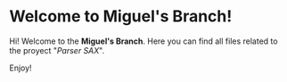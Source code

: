 # Welcome to Miguel's Branch!

Hi! Welcome to the **Miguel's Branch**. 
Here you can find all files related to the proyect "*Parser SAX*". 

Enjoy!
